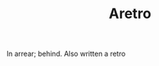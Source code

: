 ---
title: Aretro
letter: A
permalink: "/definitions/aretro.html"
body: In arrear; behind. Also written a retro
published_at: '2018-07-07'
layout: post
---